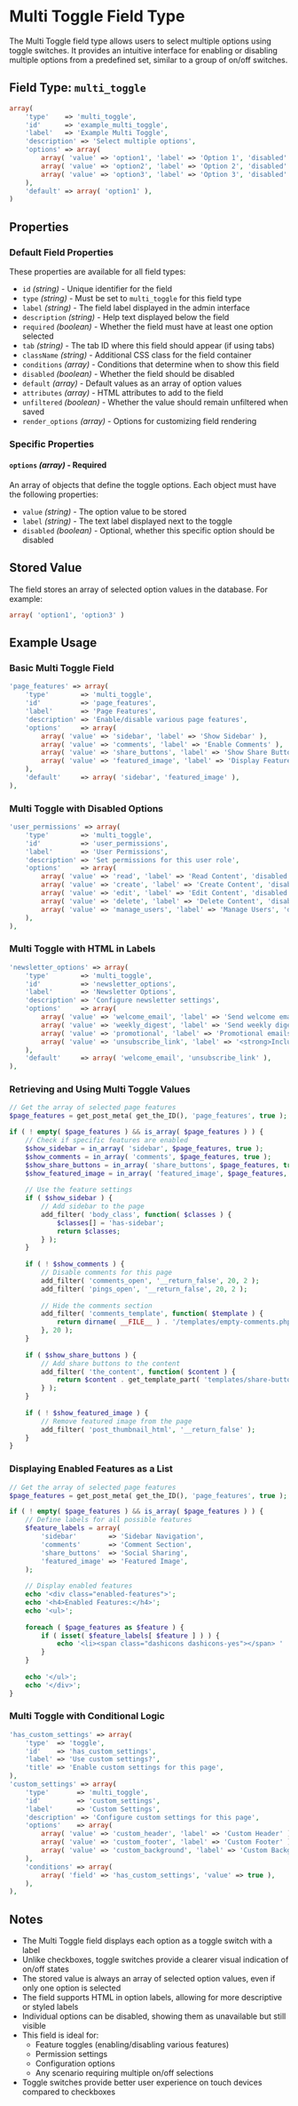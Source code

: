 # Multi Toggle Field Type

The Multi Toggle field type allows users to select multiple options using toggle switches. It provides an intuitive interface for enabling or disabling multiple options from a predefined set, similar to a group of on/off switches.

## Field Type: `multi_toggle`

```php
array(
	'type'    => 'multi_toggle',
	'id'      => 'example_multi_toggle',
	'label'   => 'Example Multi Toggle',
	'description' => 'Select multiple options',
	'options' => array(
		array( 'value' => 'option1', 'label' => 'Option 1', 'disabled' => false ),
		array( 'value' => 'option2', 'label' => 'Option 2', 'disabled' => false ),
		array( 'value' => 'option3', 'label' => 'Option 3', 'disabled' => false ),
	),
	'default' => array( 'option1' ),
)
```

## Properties

### Default Field Properties

These properties are available for all field types:

- `id` _(string)_ - Unique identifier for the field
- `type` _(string)_ - Must be set to `multi_toggle` for this field type
- `label` _(string)_ - The field label displayed in the admin interface
- `description` _(string)_ - Help text displayed below the field
- `required` _(boolean)_ - Whether the field must have at least one option selected
- `tab` _(string)_ - The tab ID where this field should appear (if using tabs)
- `className` _(string)_ - Additional CSS class for the field container
- `conditions` _(array)_ - Conditions that determine when to show this field
- `disabled` _(boolean)_ - Whether the field should be disabled
- `default` _(array)_ - Default values as an array of option values
- `attributes` _(array)_ - HTML attributes to add to the field
- `unfiltered` _(boolean)_ - Whether the value should remain unfiltered when saved
- `render_options` _(array)_ - Options for customizing field rendering

### Specific Properties

#### `options` _(array)_ - Required

An array of objects that define the toggle options. Each object must have the following properties:

- `value` _(string)_ - The option value to be stored
- `label` _(string)_ - The text label displayed next to the toggle
- `disabled` _(boolean)_ - Optional, whether this specific option should be disabled

## Stored Value

The field stores an array of selected option values in the database. For example:

```php
array( 'option1', 'option3' )
```

## Example Usage

### Basic Multi Toggle Field

```php
'page_features' => array(
	'type'        => 'multi_toggle',
	'id'          => 'page_features',
	'label'       => 'Page Features',
	'description' => 'Enable/disable various page features',
	'options'     => array(
		array( 'value' => 'sidebar', 'label' => 'Show Sidebar' ),
		array( 'value' => 'comments', 'label' => 'Enable Comments' ),
		array( 'value' => 'share_buttons', 'label' => 'Show Share Buttons' ),
		array( 'value' => 'featured_image', 'label' => 'Display Featured Image' ),
	),
	'default'     => array( 'sidebar', 'featured_image' ),
),
```

### Multi Toggle with Disabled Options

```php
'user_permissions' => array(
	'type'        => 'multi_toggle',
	'id'          => 'user_permissions',
	'label'       => 'User Permissions',
	'description' => 'Set permissions for this user role',
	'options'     => array(
		array( 'value' => 'read', 'label' => 'Read Content', 'disabled' => false ),
		array( 'value' => 'create', 'label' => 'Create Content', 'disabled' => false ),
		array( 'value' => 'edit', 'label' => 'Edit Content', 'disabled' => false ),
		array( 'value' => 'delete', 'label' => 'Delete Content', 'disabled' => true ), // Disabled option
		array( 'value' => 'manage_users', 'label' => 'Manage Users', 'disabled' => true ), // Disabled option
	),
),
```

### Multi Toggle with HTML in Labels

```php
'newsletter_options' => array(
	'type'        => 'multi_toggle',
	'id'          => 'newsletter_options',
	'label'       => 'Newsletter Options',
	'description' => 'Configure newsletter settings',
	'options'     => array(
		array( 'value' => 'welcome_email', 'label' => 'Send welcome email <small>(recommended)</small>' ),
		array( 'value' => 'weekly_digest', 'label' => 'Send weekly digest <span class="new-tag">New!</span>' ),
		array( 'value' => 'promotional', 'label' => 'Promotional emails <em>(occasional offers)</em>' ),
		array( 'value' => 'unsubscribe_link', 'label' => '<strong>Include unsubscribe link</strong> <small>(required by law)</small>' ),
	),
	'default'     => array( 'welcome_email', 'unsubscribe_link' ),
),
```

### Retrieving and Using Multi Toggle Values

```php
// Get the array of selected page features
$page_features = get_post_meta( get_the_ID(), 'page_features', true );

if ( ! empty( $page_features ) && is_array( $page_features ) ) {
	// Check if specific features are enabled
	$show_sidebar = in_array( 'sidebar', $page_features, true );
	$show_comments = in_array( 'comments', $page_features, true );
	$show_share_buttons = in_array( 'share_buttons', $page_features, true );
	$show_featured_image = in_array( 'featured_image', $page_features, true );
	
	// Use the feature settings
	if ( $show_sidebar ) {
		// Add sidebar to the page
		add_filter( 'body_class', function( $classes ) {
			$classes[] = 'has-sidebar';
			return $classes;
		} );
	}
	
	if ( ! $show_comments ) {
		// Disable comments for this page
		add_filter( 'comments_open', '__return_false', 20, 2 );
		add_filter( 'pings_open', '__return_false', 20, 2 );
		
		// Hide the comments section
		add_filter( 'comments_template', function( $template ) {
			return dirname( __FILE__ ) . '/templates/empty-comments.php';
		}, 20 );
	}
	
	if ( $show_share_buttons ) {
		// Add share buttons to the content
		add_filter( 'the_content', function( $content ) {
			return $content . get_template_part( 'templates/share-buttons' );
		} );
	}
	
	if ( ! $show_featured_image ) {
		// Remove featured image from the page
		add_filter( 'post_thumbnail_html', '__return_false' );
	}
}
```

### Displaying Enabled Features as a List

```php
// Get the array of selected page features
$page_features = get_post_meta( get_the_ID(), 'page_features', true );

if ( ! empty( $page_features ) && is_array( $page_features ) ) {
	// Define labels for all possible features
	$feature_labels = array(
		'sidebar'        => 'Sidebar Navigation',
		'comments'       => 'Comment Section',
		'share_buttons'  => 'Social Sharing',
		'featured_image' => 'Featured Image',
	);
	
	// Display enabled features
	echo '<div class="enabled-features">';
	echo '<h4>Enabled Features:</h4>';
	echo '<ul>';
	
	foreach ( $page_features as $feature ) {
		if ( isset( $feature_labels[ $feature ] ) ) {
			echo '<li><span class="dashicons dashicons-yes"></span> ' . esc_html( $feature_labels[ $feature ] ) . '</li>';
		}
	}
	
	echo '</ul>';
	echo '</div>';
}
```

### Multi Toggle with Conditional Logic

```php
'has_custom_settings' => array(
	'type'  => 'toggle',
	'id'    => 'has_custom_settings',
	'label' => 'Use custom settings?',
	'title' => 'Enable custom settings for this page',
),
'custom_settings' => array(
	'type'       => 'multi_toggle',
	'id'         => 'custom_settings',
	'label'      => 'Custom Settings',
	'description' => 'Configure custom settings for this page',
	'options'    => array(
		array( 'value' => 'custom_header', 'label' => 'Custom Header' ),
		array( 'value' => 'custom_footer', 'label' => 'Custom Footer' ),
		array( 'value' => 'custom_background', 'label' => 'Custom Background' ),
	),
	'conditions' => array(
		array( 'field' => 'has_custom_settings', 'value' => true ),
	),
),
```

## Notes

- The Multi Toggle field displays each option as a toggle switch with a label
- Unlike checkboxes, toggle switches provide a clearer visual indication of on/off states
- The stored value is always an array of selected option values, even if only one option is selected
- The field supports HTML in option labels, allowing for more descriptive or styled labels
- Individual options can be disabled, showing them as unavailable but still visible
- This field is ideal for:
  - Feature toggles (enabling/disabling various features)
  - Permission settings
  - Configuration options
  - Any scenario requiring multiple on/off selections
- Toggle switches provide better user experience on touch devices compared to checkboxes